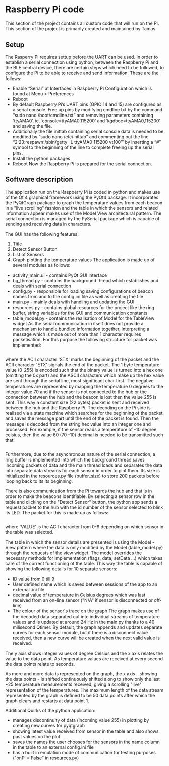 # Raspberry Pi code

This section of the project contains all custom code that will run on the Pi. This section of the project is primarily created and maintained by Tamas.

## Setup

The Rasperry Pi requires settup before the UART can be used. In order to establish a serial connection using python, between the Raspberry Pi and the BLE central device, there are certain steps which need to be followed, to configure the Pi to be able to receive and send information. These are the follows:

* Enable “Serial” at Interfaces in Raspberry Pi Configuration which is found at Menu > Preferences
* Reboot
* By default Raspberry Pi’s UART pins (GPIO 14 and 15) are configured as a serial console. Free up pins by modifying cmdline.txt by the command “sudo nano /boot/cmdline.txt” and removing parameters containing ‘ttyAMA0‘. ie. ‘console=ttyAMA0,115200’ and ‘kgdboc=ttyAMA0,115200’ and saving the file.
* Additionally the file inittab containing serial console data is needed to be modified by “sudo nano /etc/inittab” and commenting out the line “2:23:respawn:/sbin/getty -L ttyAMA0 115200 vt100’” by inserting a “#” symbol to the beginning of the line to complete freeing up the serial pins.
* Install the python packages
* Reboot
Now the Raspberry Pi is prepared for the serial connection.

## Software description

The application run on the Raspberry Pi is coded in python and makes use of the Qt 4 graphical framework using the PyQt4 package. It incorporates the PyQtGraph package to graph the temperature values from each beacon in a "live scrolling" fashion and the table in which the sensors and related information appear makes use of the Model View architectural pattern. The serial connection is managed by the PySerial package which is capable of sending and receiving data in characters.

The GUI has the following features:

1. Title
2. Detect Sensor Button
3. List of Sensors
4. Graph plotting the temperature values
 The application is made up of several modules as follows:

* activity_main.ui - contains PyQt GUI interface
* bg_thread.py - contains the background thread which establishes and deals with serial connection
* config.py - responsible for loading saving configurations of beacon names from and to the config.ini file as well as creating the file
* main.py - mainly deals with handling and updating the GUI
* resources.py - contains global resources for the project like the ring buffer, string variables for the GUI and communication constants
* table_model.py - contains the realisation of Model for the TableView widget
As the serial communication in itself does not provide a mechanism to handle bundled information together, interpreting a message which is made out of more than 1 character requires packetisation. For this purpose the following structure for packet was implemented:

``` [STX,value0_upper_char,value0_lower_char,value1_upper_char,value1_lower_char,...,value9_upper_char,value9_lower_char,ETX]
```
where the ACII character 'STX' marks the beginning of the packet and the ACII character 'ETX' signals the end of the packet. The 1 byte temperature value (0-255) is encoded such that the binary value is turned into a hex one (omitting the 0x part) and the ASCII characters which make up the hex value are sent through the serial line, most significant char first. The negative temperatures are represented by mapping the temperature 0 degrees to the integer value 70 and if the sensor is not connected to the hub or the connection between the hub and the beacon is lost then the value 255 is sent. This way a constant size (22 bytes) packet is sent and received between the hub and the Raspberry Pi. The decoding on the Pi side is realised via a state machine which searches for the beginning of the packet and saves the message part until the end of the packet is found. Then the message is decoded from the string hex value into an integer one and processed. For example, if the sensor reads a temperature of -10 degree celsius, then the value 60 (70 -10) decimal is needed to be transmitted such that:

``` 60(decimal) = 0011 1100(binary) = 3C(hex) --> ACII characters '3' and 'C' will be transmitted to the Pi inside the packet
```
Furthermore, due to the asynchronous nature of the serial connection, a ring buffer is implemented into which the background thread saves incoming packets of data and the main thread loads and separates the data into separate data streams for each sensor in order to plot them. Its size is initialized in the resources.py file (buffer_size) to store 200 packets before looping back to its its beginning.

There is also communication from the Pi towards the hub and that is in order to make the beacons identifiable. By selecting a sensor row in the table and clicking on the "Detect Sensor" button, the python app sends a request packet to the hub with the id number of the sensor selected to blink its LED. The packet for this is made up as follows:

``` [STX,'VALUE',ETX]
```
where 'VALUE' is the ACII character from 0-9 depending on which sensor in the table was selected.

The table in which the sensor details are presented is using the Model - View pattern where the data is only modified by the Model (table_model.py) through the requests of the view widget. The model overrides the necessary methods for implementation (flags, data, setData ...) which takes care of the correct functioning of the table. This way the table is capable of showing the following details for 10 separate sensors:

* ID value from 0 till 9
* User defined name which is saved between sessions of the app to an external .ini file
* decimal value of temperature in Celsius degrees which was last received from an on-line sensor ("N/A" if sensor is disconnected or off-line)
* The colour of the sensor's trace on the graph
The graph makes use of the decoded data separated out into individual streams of temperature values and is updated at around 24 Hz in the main.py thanks to a 40 milisecond Qtimer. By default, the graph appends and updates separate curves for each sensor module, but if there is a disconnect value received, then a new curve will be created when the next valid value is received.

The y axis shows integer values of degree Celsius and the x axis relates the value to the data point. As temperature values are received at every second the data points relate to seconds.

As more and more data is represented on the graph, the x axis - showing the data points - is shifted continuously shifted along to show only the last ~25 temperature measurements received, giving a scrolling "live" representation of the temperatures. The maximum length of the data stream represented by the graph is defined to be 50 data points after which the graph clears and restarts at data point 1.

Additional Quirks of the python application:

* manages discontinuity of data (incoming value 255) in plotting by creating new curves for pyqtgraph
* showing latest value received from sensor in the table and also shows past values on the plot
* saves the names the user chooses for the sensors in the name column in the table to an external config.ini file
* has a built in emulation mode of communication for testing purposes ("onPi = False" in resources.py)
